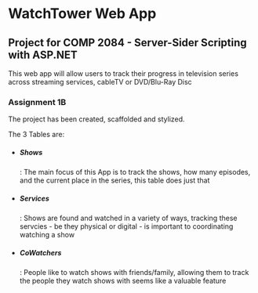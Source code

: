 <h1>WatchTower Web App</h1>
<h2>Project for COMP 2084 - Server-Sider Scripting with ASP.NET</h2>
<p>This web app will allow users to track their progress in television series across streaming services, cableTV or DVD/Blu-Ray Disc</p>

<h3>Assignment 1B</h3>
<p>The project has been created, scaffolded and stylized.</p>
<p>The 3 Tables are:</p>
<ul>
  <li><h5>Shows</h5>: The main focus of this App is to track the shows, how many episodes, and the current place in the series, this table does just that</li>  
  <li><h5>Services</h5>: Shows are found and watched in a variety of ways, tracking these servcies - be they physical or digital - is important to coordinating watching a show</li>  
  <li><h5>CoWatchers</h5>: People like to watch shows with friends/family, allowing them to track the people they watch shows with seems like a valuable feature</li>  
</ul>

